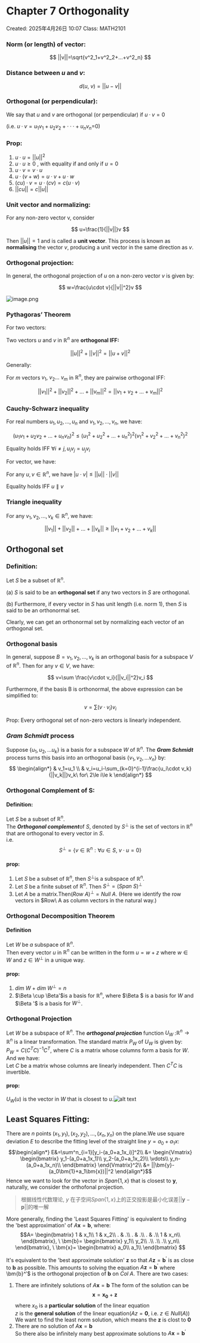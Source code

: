 # Chapter 7 Orthogonality

Created: 2025年4月26日 10:07
Class: MATH2101

### Norm (or length) of vector:

$$
||v||=\sqrt{v^2_1+v^2_2+...+v^2_n}
$$

### Distance between $u$ and $v$:

$$
d(u,\ v)=||u-v||
$$

### Orthogonal (or perpendicular):

We say that $u$ and $v$ are orthogonal (or perpendicular) if $u · v = 0$

(i.e.  $u · v = u_1v_1 +u_2v_2 +···+u_nv_n$=0)

### Prop:

1. $u · u = ||u||^2$
2. $u · u ≥ 0$ , with equality if and only if $u = 0$
3. $u · v = v·u$
4. $u · (v +w) = u·v+u·w$
5. $(cu) · v = u·(cv)=c(u·v)$
6. $||cu|| = c||u||$

### Unit vector and normalizing:

For any non-zero vector v, consider 

$$
u=\frac{1}{||v||}v
$$

Then $||u||=1$ and is called a **unit vector**. This process is known as **normalising** the vector $v$, producing a unit vector in the same direction as $v$.

### Orthogonal projection:

 In general, the orthogonal projection of $u$ on a non-zero vector $v$ is given by:

$$
w=\frac{u\cdot v}{||v||^2}v
$$

![image.png](image.png)

### Pythagoras’ Theorem

For two vectors:

Two vectors $u$ and $v$ in $\mathbb{R}^n$ are **orthogonal IFF:**

$$
||u||^2+||v||^2=||u+v||^2
$$

Generally:

For $m$ vectors $v_1,\ v_2 …\ v_m$ in $\mathbb{R}^n$, they are pairwise orthogonal IFF:

$$
||v_1||^2+||v_2||^2+…+||v_m||^2=||v_1+v_2+…+v_m||^2
$$

### Cauchy-Schwarz inequality

For real numbers $u_1,u_2,...,u_n$ and $v_1, v_2,...,v_n$, we have:

$$
(u_1v_1+u_2v_2+...+u_nv_n)^2 \le (u^2_1+u^2_2+...+u^2_n)^2  (v^2_1+v^2_2+...+v^2_n)^2
$$

Equality holds IFF $\forall i\neq j, u_iv_j=u_jv_i$

For vector, we have:

For any $u,v\in \mathbb{R}^n$, we have $|u\cdot v|\le ||u||\cdot||v||$

Equality holds IFF $u\parallel v$

### Triangle inequality

 For any $v_1,v_2,...,v_k ∈\mathbb{R}^n$, we have:

$$
||v_1||+||v_2||+...+||v_k||\ge||v_1+v_2+...+v_k||
$$

## Orthogonal set

### Definition:

Let $S$ be a subset of $\mathbb{R}^n$.

(a) $S$ is said to be an **orthogonal set** if any two vectors in $S$ are orthogonal.

(b) Furthermore, if every vector in $S$ has unit length (i.e. norm 1), then $S$ is said to be an orthonormal set.

Clearly, we can get an orthonormal set by normalizing each vector of an orthogonal set.

### Orthogonal basis

In general, suppose $B = {v_1,v_2,...,v_k}$ is an orthogonal basis for a subspace $V$ of $\mathbb{R}^n$. Then for any $v ∈ V$, we have:

$$
v=\sum \frac{v\cdot v_i}{||v_i||^2}v_i
$$

Furthermore, if the basis B is orthonormal, the above expression can be simplified to:

$$
v=\sum (v\cdot v_i)v_i
$$

Prop: Every orthogonal set of non-zero vectors is linearly independent.  

### *Gram Schmidt* process
Suppose $\{u_1, u_2, ... u_k\}$ is a basis for a subspace $W$ of $\mathbb{R}^n$. The ***Gram Schmidt*** process turns this basis into an orthogonal basis $\{v_1, v_2, ... v_n\}$ by:   
$$
\begin{align*}
& v_1=u_1 \\ 
& v_i=u_i-\sum_{k=0}^{i-1}\frac{u_i\cdot v_k}{||v_k||}v_k\ for\ 2\le i\le k
\end{align*}
$$  
### Orthogonal Complement of S:
#### Definition:
Let $S$ be a subset of $\mathbb{R}^n$.  
The ***Orthogonal complement***of $S$,  denoted by $S^\perp$ is the set of vectors in $\mathbb{R}^n$ that are orthogonal to every vector in $S$.  
i.e.  
$$S^\perp = \{v\in \mathbb{R}^n:\forall u\in S,\ v\cdot u=0\}$$
#### prop:
1. Let $S$ be a subset of $\mathbb{R}^n$, then $S^\perp$is a subspace of $\mathbb{R}^n$.
2. Let $S$ be a finite subset of $\mathbb{R}^n$. Then $S^\perp = (Span\ S)^\perp$
3. Let $A$ be a matrix.Then$(Row\ A)^⊥=Null\ A$. (Here we identify the row vectors in $Row\ A as column vectors in the natural way.)  
###  Orthogonal Decomposition Theorem
#### Definition
 Let $W$ be $a$ subspace of $\mathbb{R}^n$.  
 Then every vector $u$ in $\mathbb{R}^n$ can be written in the form $u = w+z$ where $w ∈ W$ and $z∈W^⊥$ in a unique way.  
#### prop:
 1. $dim\ W+dim\ W^\perp =n$
 2. $\Beta \cup \Beta'$is a  basis for $\mathbb{R}^n$, where $\Beta $ is a basis for $W$ and $\Beta '$ is a basis for $W^\perp$.
 ### Orthogonal Projection
 Let $W$ be a subspace of $\mathbb{R}^n$. The ***orthogonal projection*** function
 $U_W$ :$\mathbb{R}^n →\mathbb{R}^n$ is a linear transformation. The standard matrix $P_W$ of $U_W$ is given by:  
 $P_W=C(C^TC)^{-1}C^T$, where $C$ is a matrix whose columns form a basis for $W$.  
 And we have:  
 Let $C$ be a matrix whose columns are linearly independent. Then $C^TC$ is invertible.
 #### prop:
$U_W(u)$ is the vector in $W$ that is closest to $u$.![alt text](image-1.png)  
## Least Squares Fitting:
There are $n$ points $(x_1,y_1),(x_2,y_2),...,(x_n,y_n)$ on the plane.We use square deviation $E$ to describe the fitting level of the straight line $y=a_0+a_1x$:  
$$\begin{align*}
    E&=\sum^n_{i=1}[y_i-(a_0+a_1x_i)]^2\\
    &=
    \begin{Vmatrix}
        \begin{bmatrix}
            y_1-(a_0+a_1x_1)\\
            y_2-(a_0+a_1x_2)\\
            \vdots\\
            y_n-(a_0+a_1x_n)\\
        \end{bmatrix}
    \end{Vmatrix}^2\\
    &= ||\bm{y}-(a_0\bm{1}+a_1\bm{x})||^2
\end{align*}$$
Hence we want to look for the vector in $Span\{1,x\}$ that is closest to $\bm{y}$, 
 naturally, we consider the orthofonal projection. 

 >根据线性代数理论, $y$ 在子空间$Span\{1,x\}$上的正交投影是最小化误差$||\bm{y}-\bm{p}||$的唯一解  

More generally, finding the 'Least Squares Fitting' is equivalent to finding the 'best approximation' of $A\bm{x}=\bm{b}$, where:
$$A=
\begin{bmatrix}
    1 & x_1\\
    1 & x_2\\
    . & .\\
    . & .\\
    . & .\\
    1 & x_n\\
\end{bmatrix},
\ \bm{b}=
\begin{bmatrix}
    y_1\\
    y_2\\
    .\\
    .\\
    .\\
    y_n\\
\end{bmatrix},
\ \bm{x}=
\begin{bmatrix}
    a_0\\
    a_1\\
\end{bmatrix}
$$

 It's equivalent to the 'best approximate solution' $\bm{z}$ so that $A\bm{z} = \bm{b}^′$ is as close to $\bm{b}$ as possible. This amounts to solving the equation $A\bm{z} = \bm{b}^′$ where \bm{b}^′$ is the orthogonal projection of $\bm{b}$ on $Col\ A$. There are two cases:
1. There are infinitely solutions of $A\bm{x}=\bm{b}$
   The form of the solution can be
   $$\bm{x}=\bm{x_0}+\bm{z}$$
   where $x_0$ is a **particular solution** of the linear equation   
   $z$ is the **general solution** of the linear equation($Az=\bm{0}$, i.e. $z\in Null(A)$)  
   We want to find the least norm solution, which means the $\bm{z}$ is clost to $\bm{0}$ 
2. There are no solution of $A\bm{x}=\bm{b}$   
   So there also be infinitely many best approximate solutions to $A\bm{x} = \bm{b}^′$

